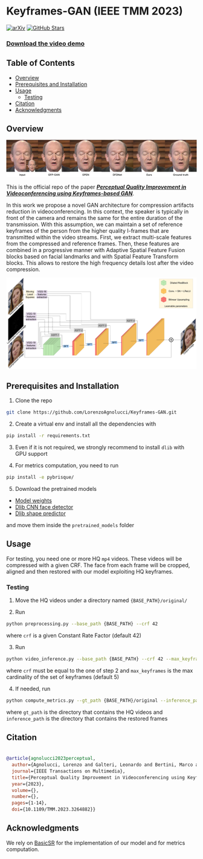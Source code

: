 # Keyframes-GAN (IEEE TMM 2023)

[![arXiv](https://img.shields.io/badge/arXiv-Paper-<COLOR>.svg)](https://arxiv.org/abs/2311.04263)
[![GitHub Stars](https://img.shields.io/github/stars/LorenzoAgnolucci/Keyframes-GAN?style=social)](https://github.com/LorenzoAgnolucci/Keyframes-GAN)

### [Download the video demo](media/video_demo.mp4)

## Table of Contents

* [Overview](#overview)
* [Prerequisites and Installation](#prerequisites-and-installation)
* [Usage](#usage)
  * [Testing](#testing)
* [Citation](#citation)
* [Acknowledgments](#acknowledgments)

## Overview
![Inference example](media/inference_example.png)

This is the official repo of the paper [***Perceptual Quality Improvement in Videoconferencing using Keyframes-based GAN***](https://ieeexplore.ieee.org/abstract/document/10093128).

In this work we propose a novel GAN architecture for compression artifacts reduction in videoconferencing. In this context,
the speaker is typically in front of the camera and remains the same for the entire duration of the transmission.
With this assumption, we can maintain a set of reference keyframes of the person from the higher quality I-frames that
are transmitted within the video streams. First, we extract multi-scale features from the compressed and reference frames.
Then, these features are combined in a progressive manner with Adaptive Spatial Feature Fusion blocks based on facial
landmarks and with Spatial Feature Transform blocks. This allows to restore the high frequency details lost after the
video compression.

![Architecture](media/architecture.png)

## Prerequisites and Installation
1. Clone the repo
```sh
git clone https://github.com/LorenzoAgnolucci/Keyframes-GAN.git
```


2. Create a virtual env and install all the dependencies with
```sh
pip install -r requirements.txt
```


3. Even if it is not required, we strongly recommend to install ```dlib``` with GPU support


4. For metrics computation, you need to run
```sh
pip install -e pybrisque/
```


5. Download the pretrained models
  * [Model weights](https://drive.google.com/file/d/1JDBgiwEFpBHMtIJLRd1y_9IRKmw99MgN/view?usp=sharing)
  * [Dlib CNN face detector](https://drive.google.com/file/d/1l2R9qImsBXkCgk698v1QUp0k7rqudeRd/view?usp=sharing)
  * [Dlib shape predictor](https://drive.google.com/file/d/1bLLe01Bw8SNdVZIJjBTKriqFNHZlaPQL/view?usp=sharing)
 
and move them inside the ```pretrained_models``` folder

   
## Usage
For testing, you need one or more HQ ```mp4``` videos. These videos will be compressed with a given CRF. The face from each frame
will be cropped, aligned and then restored with our model exploiting HQ keyframes.

### Testing
1. Move the HQ videos under a directory named ```{BASE_PATH}/original/```


2. Run
```sh
python preprocessing.py --base_path {BASE_PATH} --crf 42
```

where ```crf``` is a given Constant Rate Factor (default 42)

3. Run
```sh
python video_inference.py --base_path {BASE_PATH} --crf 42 --max_keyframes 5
```
where ```crf``` must be equal to the one of step 2 and ```max_keyframes``` is the max cardinality of the set of keyframes (default 5)

4. If needed, run
```sh
python compute_metrics.py --gt_path {BASE_PATH}/original --inference_path inference/DMSASFFNet/max_keyframes_5/LFU
```
where ```gt_path``` is the directory that contains the HQ videos and ```inference_path``` is the directory that contains the restored frames

## Citation

```bibtex

@article{agnolucci2023perceptual,
  author={Agnolucci, Lorenzo and Galteri, Leonardo and Bertini, Marco and Bimbo, Alberto Del},
  journal={IEEE Transactions on Multimedia}, 
  title={Perceptual Quality Improvement in Videoconferencing using Keyframes-based GAN}, 
  year={2023},
  volume={},
  number={},
  pages={1-14},
  doi={10.1109/TMM.2023.3264882}}
```

## Acknowledgments
We rely on [BasicSR](https://github.com/xinntao/BasicSR) for the implementation of our model and for metrics computation.
